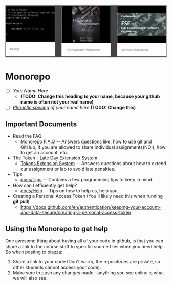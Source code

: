 <img src="./docs/media/repo.png">

# Monorepo

- [ ] *Your Name Here* 
    - **(TODO: Change this heading to your name, because your github name is often not your real name)**
- [ ] *[Phonetic spelling](https://dictionary.cambridge.org/us/help/phonetics.html) of your name here* **(TODO: Change this)**

## Important Documents 

- Read the FAQ
    - [Monorepo F.A.Q](./docs/faq.md) -- Answers questions like: how to use git and GitHub, if you are allowed to share individual assignments(NO!), how to get an account, etc.
- The Token - Late Day Extension System
    - [Tokens Extension System](./docs/tokens.md) -- Answers questions about how to extend our assignment or lab to avoid late penalties.
- Tips
    -  [docs/Tips](./docs/Tips.md) -- Contains a few programming tips to keep in mind.
- How can I efficiently get help?
    -  [docs/Help](./docs/Help.md) -- Tips on how to help us, help you.
-  Creating a Personal Access Token (You'll likely need this when running **git pull**)
    - https://docs.github.com/en/authentication/keeping-your-account-and-data-secure/creating-a-personal-access-token

## Using the Monorepo to get help

One awesome thing about having all of your code in github, is that you can share a link to the course staff to specific source files when you need help. So when posting to piazza:

1. Share a link to your code (Don't worry, the repositories are private, so other students cannot access your code).
2. Make sure to push any changes made--anything you see online is what we will also see.


